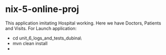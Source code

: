 # nix-5-online-proj
This application imitating Hospital working. Here we have Doctors, Patients and Visits.
For Launch application:
* cd unit_6_logs_and_tests_dubina\
* mvn clean install
* 
